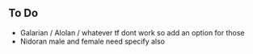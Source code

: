 <h2>To Do</h2>
<ul>
  <li>Galarian / Alolan / whatever tf dont work so add an option for those</li>
  <li>Nidoran male and female need specify also</li>
</ul>